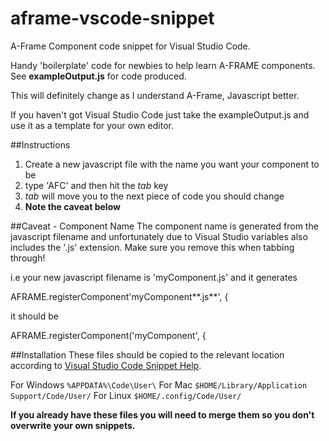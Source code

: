 # aframe-vscode-snippet
A-Frame Component code snippet for Visual Studio Code.

Handy 'boilerplate' code for newbies to help learn A-FRAME components. See **exampleOutput.js** for code produced.

This will definitely change as I understand A-Frame, Javascript better.

If you haven't got Visual Studio Code just take the exampleOutput.js and use it as a template for your own editor.

##Instructions
1. Create a new javascript file with the name you want your component to be
2. type 'AFC' and then hit the _tab_ key
3. _tab_ will move you to the next piece of code you should change
4. **Note the caveat below**

##Caveat - Component Name
The component name is generated from the javascript filename and unfortunately due to Visual Studio variables also includes the '.js' extension. Make sure you remove this when tabbing through!

i.e your new javascript filename is 'myComponent.js' and it generates

AFRAME.registerComponent'myComponent**.js**', {

it should be

AFRAME.registerComponent('myComponent', {

##Installation
These files should be copied to the relevant location according to [Visual Studio Code Snippet Help](https://code.visualstudio.com/Docs/customization/userdefinedsnippets#_sharing-your-snippets-in-the-marketplace).

For Windows `%APPDATA%\Code\User\`
For Mac `$HOME/Library/Application Support/Code/User/`
For Linux `$HOME/.config/Code/User/`

**If you already have these files you will need to merge them so you don't overwrite your own snippets.**

